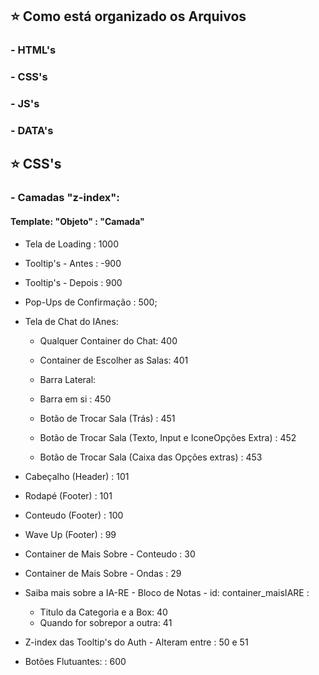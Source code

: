 ## ⭐ Como está organizado os Arquivos
### - HTML's
### - CSS's
### - JS's
### - DATA's



## ⭐ CSS's

### - Camadas "z-index":

#### Template: "Objeto" : "Camada"

- Tela de Loading : 1000 

- Tooltip's - Antes : -900 
- Tooltip's - Depois : 900 

- Pop-Ups de Confirmação : 500;

- Tela de Chat do IAnes:
    - Qualquer Container do Chat: 400
    - Container de Escolher as Salas: 401

    - Barra Lateral:
     - Barra em si : 450
     - Botão de Trocar Sala (Trás) : 451
     - Botão de Trocar Sala (Texto, Input e IconeOpções Extra) : 452
     - Botão de Trocar Sala (Caixa das Opções extras) : 453

- Cabeçalho (Header) : 101 
- Rodapé (Footer) : 101

- Conteudo (Footer) : 100 
- Wave Up (Footer) : 99

- Container de Mais Sobre - Conteudo : 30 
- Container de Mais Sobre - Ondas : 29 

- Saiba mais sobre a IA-RE - Bloco de Notas - id: container_maisIARE :
    - Titulo da Categoria e a Box: 40
    - Quando for sobrepor a outra: 41

- Z-index das Tooltip's do Auth - Alteram entre : 50 e 51

- Botões Flutuantes:  : 600 